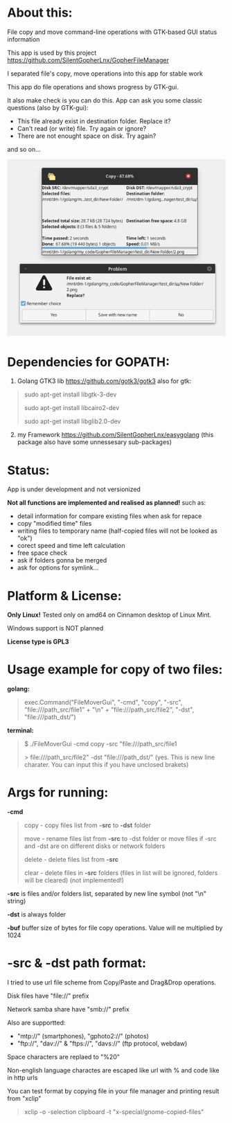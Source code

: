 # About this:
File copy and move command-line operations with GTK-based GUI status information

This app is used by this project https://github.com/SilentGopherLnx/GopherFileManager

I separated file's copy, move operations into this app for stable work

This app do file operations and shows progress by GTK-gui.

It also make check is you can do this. App can ask you some classic questions (also by GTK-gui):
- This file already exist in destination folder. Replace it?
- Can't read (or write) file. Try again or ignore?
- There are not enought space on disk. Try again?

and so on...

![test picture](https://github.com/SilentGopherLnx/screenshots_and_binaries/blob/master/SCREENS_GopherFileManagerFileMoverGui/mover_01.png)

# Dependencies for GOPATH:
1) Golang GTK3 lib
https://github.com/gotk3/gotk3
also for gtk:
> sudo apt-get install libgtk-3-dev
>
> sudo apt-get install libcairo2-dev
>
> sudo apt-get install libglib2.0-dev
2) my Framework
https://github.com/SilentGopherLnx/easygolang
(this package also have some unnessesary sub-packages)

# Status:
App is under development and not versionized

**Not all functions are implemented and realised as planned!** such as:
- detail information for compare existing files when ask for repace
- copy "modified time" files
- writing files to temporary name (half-copied files will not be looked as "ok")
- corect speed and time left calculation
- free space check
- ask if folders gonna be merged
- ask for options for symlink...

# Platform & License:
**Only Linux!** Tested only on amd64 on Cinnamon desktop of Linux Mint.

Windows support is NOT planned

**License type is GPL3**

# Usage example for copy of two files:
**golang:**
> exec.Command("FileMoverGui", "-cmd", "copy", "-src", "file:///path_src/file1" + "\n" + "file:///path_src/file2", "-dst", "file:///path_dst/")

**terminal:**
> $ ./FileMoverGui -cmd copy -src "file:///path_src/file1
>
> \> file:///path_src/file2" -dst "file:///path_dst/"
(yes. This is new line charater. You can input this if you have unclosed brakets)

# Args for running:
**-cmd**
> copy - copy files list from **-src** to **-dst** folder
>
> move - rename files list from **-src** to -dst folder or move files if -src and -dst are on different disks or network folders
>
> delete - delete files list from **-src**
>
> clear - delete files in **-src** folders (files in list will be ignored, folders will be cleared) (not implemented!)

**-src** is files and/or folders list, separated by new line symbol (not "\n" string)

**-dst** is always folder

**-buf** buffer size of bytes for file copy operations. Value will ne multiplied by 1024 

# -src & -dst path format:
I tried to use url file scheme from Copy/Paste and Drag&Drop operations.

Disk files have "file://" prefix

Network samba share have "smb://" prefix

Also are supportted: 
- "mtp://" (smartphones), "gphoto2://" (photos)
- "ftp://", "dav://" & "ftps://", "davs://" (ftp protocol, webdaw) 

Space characters are replaed to "%20"

Non-english language charactes are escaped like url with % and code like in http urls

You can test format by copying file in your file manager and printing result from "xclip"
> xclip -o -selection clipboard -t "x-special/gnome-copied-files"
